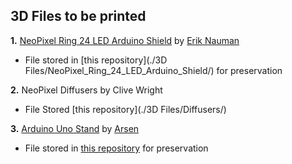 ## 3D Files to be printed

**1.** [NeoPixel Ring 24 LED Arduino Shield](https://www.thingiverse.com/thing:1084592) by [Erik Nauman](https://www.thingiverse.com/enauman)
  - File stored in [this repository](./3D Files/NeoPixel_Ring_24_LED_Arduino_Shield/) for preservation
    
**2.** NeoPixel Diffusers by Clive Wright
- File Stored [this repository](./3D Files/Diffusers/)

**3.** [Arduino Uno Stand](https://www.printables.com/model/117145-arduino-uno-stand/files) by [Arsen](https://www.printables.com/@Arsen)
  - File stored in [this repository](./3D_Files/) for preservation
